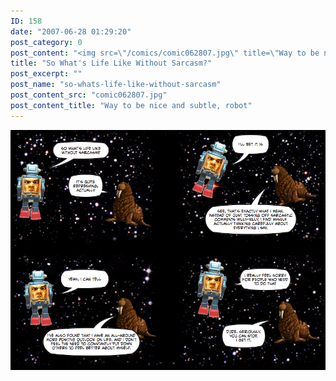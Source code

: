 ```yaml
---
ID: 158
date: "2007-06-28 01:29:20"
post_category: 0
post_content: "<img src=\"/comics/comic062807.jpg\" title=\"Way to be nice and subtle, robot\" />"
title: "So What's Life Like Without Sarcasm?"
post_excerpt: ""
post_name: "so-whats-life-like-without-sarcasm"
post_content_src: "comic062807.jpg"
post_content_title: "Way to be nice and subtle, robot"
---
```



[![Way to be nice and subtle, robot](/comics-hi-res/comic062807.jpg)](/comics-hi-res/comic062807.jpg)
